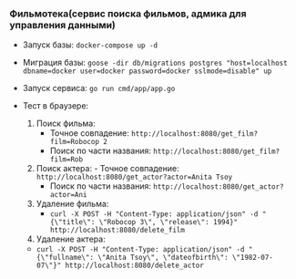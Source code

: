 ### Фильмотека(сервис поиска фильмов, адмика для управления данными)

- Запуск базы: `docker-compose up -d`

- Миграция базы: `goose -dir db/migrations postgres "host=localhost dbname=docker user=docker password=docker sslmode=disable" up`

- Запуск сервиса: `go run cmd/app/app.go`

- Тест в браузере:
  1. Поиск фильма:
     - Точное совпадение: `http://localhost:8080/get_film?film=Robocop 2`
     - Поиск по части названия: `http://localhost:8080/get_film?film=Rob`
  2. Поиск актера: - Точное совпадение: `http://localhost:8080/get_actor?actor=Anita Tsoy`
     - Поиск по части названия: `http://localhost:8080/get_actor?actor=Ani`
  3. Удаление фильма:
     - `curl -X POST -H "Content-Type: application/json" -d "{\"title\": \"Robocop 3\", \"release\": 1994}" http://localhost:8080/delete_film`
  4. Удаление актера:
  - `curl -X POST -H "Content-Type: application/json" -d "{\"fullname\": \"Anita Tsoy\", \"dateofbirth\": \"1982-07-07\"}" http://localhost:8080/delete_actor`
